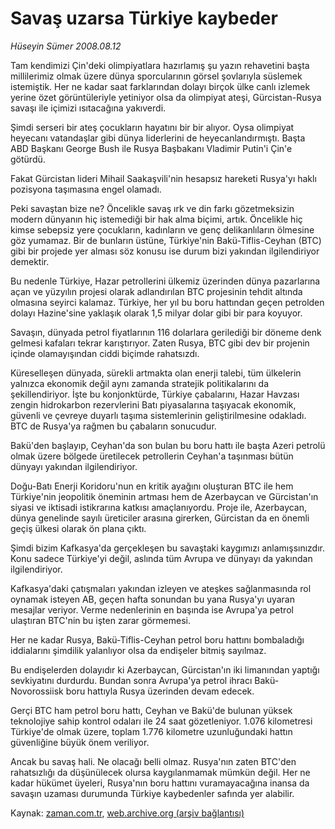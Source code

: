 # Savaş uzarsa Türkiye kaybeder

*Hüseyin Sümer 2008.08.12*

<tr><td class="metin" colspan="2" style="padding-top: 20px; padding-left: 5px; padding-right: 10px;">Tam kendimizi Çin'deki olimpiyatlara hazırlamış şu yazın rehavetini başta millilerimiz olmak üzere dünya sporcularının görsel şovlarıyla süslemek istemiştik. Her ne kadar saat farklarından dolayı birçok ülke canlı izlemek yerine özet görüntüleriyle yetiniyor olsa da olimpiyat ateşi, Gürcistan-Rusya savaşı ile içimizi ısıtacağına yakıverdi.</td></tr><tr><td class="metin" colspan="2" style="padding-top: 20px; padding-left: 5px; padding-right: 10px;"><p> Şimdi serseri bir ateş çocukların hayatını bir bir alıyor. Oysa olimpiyat heyecanı vatandaşlar gibi dünya liderlerini de heyecanlandırmıştı. Başta ABD Başkanı George Bush ile Rusya Başbakanı Vladimir Putin'i Çin'e götürdü.
<p> Fakat Gürcistan lideri Mihail Saakaşvili'nin hesapsız hareketi Rusya'yı haklı pozisyona taşımasına engel olamadı.
<p> Peki savaştan bize ne? Öncelikle savaş ırk ve din farkı gözetmeksizin modern dünyanın hiç istemediği bir hak alma biçimi, artık. Öncelikle hiç kimse sebepsiz yere çocukların, kadınların ve genç delikanlıların ölmesine göz yumamaz. Bir de bunların üstüne, Türkiye'nin Bakü-Tiflis-Ceyhan (BTC) gibi bir projede yer alması söz konusu ise durum bizi yakından ilgilendiriyor demektir.
<p> Bu nedenle Türkiye, Hazar petrollerini ülkemiz üzerinden dünya pazarlarına açan ve yüzyılın projesi olarak adlandırılan BTC projesinin tehdit altında olmasına seyirci kalamaz. Türkiye, her yıl bu boru hattından geçen petrolden dolayı Hazine'sine yaklaşık olarak 1,5 milyar dolar gibi bir para koyuyor. 
<p> Savaşın, dünyada petrol fiyatlarının 116 dolarlara gerilediği bir döneme denk gelmesi kafaları tekrar karıştırıyor. Zaten Rusya, BTC gibi dev bir projenin içinde olamayışından ciddi biçimde rahatsızdı.
<p> Küreselleşen dünyada, sürekli artmakta olan enerji talebi, tüm ülkelerin yalnızca ekonomik değil aynı zamanda stratejik politikalarını da şekillendiriyor. İşte bu konjonktürde, Türkiye çabalarını, Hazar Havzası zengin hidrokarbon rezervlerini Batı piyasalarına taşıyacak ekonomik, güvenli ve çevreye duyarlı taşıma sistemlerinin geliştirilmesine odakladı. BTC de Rusya'ya rağmen bu çabaların sonucudur. 
<p> Bakü'den başlayıp, Ceyhan'da son bulan bu boru hattı ile başta Azeri petrolü olmak üzere bölgede üretilecek petrollerin Ceyhan'a taşınması bütün dünyayı yakından ilgilendiriyor. 
<p> Doğu-Batı Enerji Koridoru'nun en kritik ayağını oluşturan BTC ile hem Türkiye'nin jeopolitik öneminin artması hem de Azerbaycan ve Gürcistan'ın siyasi ve iktisadi istikrarına katkısı amaçlanıyordu. Proje ile, Azerbaycan, dünya genelinde sayılı üreticiler arasına girerken, Gürcistan da en önemli geçiş ülkesi olarak ön plana çıktı.
<p> Şimdi bizim Kafkasya'da gerçekleşen bu savaştaki kaygımızı anlamışsınızdır. Konu sadece Türkiye'yi değil, aslında tüm Avrupa ve dünyayı da yakından ilgilendiriyor.
<p> Kafkasya'daki çatışmaları yakından izleyen ve ateşkes sağlanmasında rol oynamak isteyen AB, geçen hafta sonundan bu yana Rusya'yı uyaran mesajlar veriyor. Verme nedenlerinin en başında ise Avrupa'ya petrol ulaştıran BTC'nin bu işten zarar görmemesi. 
<p> Her ne kadar Rusya, Bakü-Tiflis-Ceyhan petrol boru hattını bombaladığı iddialarını şimdilik yalanlıyor olsa da endişeler bitmiş sayılmaz.
<p> Bu endişelerden dolayıdır ki Azerbaycan, Gürcistan'ın iki limanından yaptığı sevkiyatını durdurdu. Bundan sonra Avrupa'ya petrol ihracı Bakü-Novorossiisk boru hattıyla Rusya üzerinden devam edecek. 
<p> Gerçi BTC ham petrol boru hattı, Ceyhan ve Bakü'de bulunan yüksek teknolojiye sahip kontrol odaları ile 24 saat gözetleniyor. 1.076 kilometresi Türkiye'de olmak üzere, toplam 1.776 kilometre uzunluğundaki hattın güvenliğine büyük önem veriliyor. 
<p> Ancak bu savaş hali. Ne olacağı belli olmaz. Rusya'nın zaten BTC'den rahatsızlığı da düşünülecek olursa kaygılanmamak mümkün değil. Her ne kadar hükümet üyeleri, Rusya'nın boru hattını vuramayacağına inansa da savaşın uzaması durumunda Türkiye kaybedenler safında yer alabilir.<br/></p></p></p></p></p></p></p></p></p></p></p></p></p></p></td></tr>

Kaynak: [zaman.com.tr](http://zaman.com.tr/yazar.do?yazino=724966), [web.archive.org (arşiv bağlantısı)](http://web.archive.org/web/20080828121428/http://zaman.com.tr:80/yazar.do?yazino=724966)
